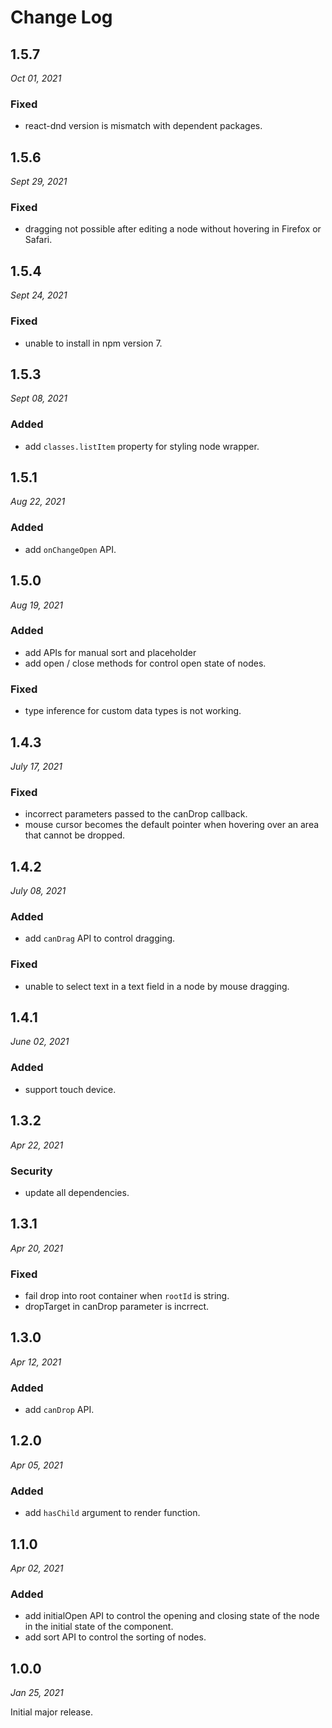 # Change Log

## 1.5.7

_Oct 01, 2021_

### Fixed

- react-dnd version is mismatch with dependent packages.

## 1.5.6

_Sept 29, 2021_

### Fixed

- dragging not possible after editing a node without hovering in Firefox or Safari.

## 1.5.4

_Sept 24, 2021_

### Fixed

- unable to install in npm version 7.

## 1.5.3

_Sept 08, 2021_

### Added

- add `classes.listItem` property for styling node wrapper.

## 1.5.1

_Aug 22, 2021_

### Added

- add `onChangeOpen` API.

## 1.5.0

_Aug 19, 2021_

### Added

- add APIs for manual sort and placeholder
- add open / close methods for control open state of nodes.

### Fixed

- type inference for custom data types is not working.

## 1.4.3

_July 17, 2021_

### Fixed

- incorrect parameters passed to the canDrop callback.
- mouse cursor becomes the default pointer when hovering over an area that cannot be dropped.

## 1.4.2

_July 08, 2021_

### Added

- add `canDrag` API to control dragging.

### Fixed

- unable to select text in a text field in a node by mouse dragging.

## 1.4.1

_June 02, 2021_

### Added

- support touch device.

## 1.3.2

_Apr 22, 2021_

### Security

- update all dependencies.

## 1.3.1

_Apr 20, 2021_

### Fixed

- fail drop into root container when `rootId` is string.
- dropTarget in canDrop parameter is incrrect.

## 1.3.0

_Apr 12, 2021_

### Added

- add `canDrop` API.

## 1.2.0

_Apr 05, 2021_

### Added

- add `hasChild` argument to render function.

## 1.1.0

_Apr 02, 2021_

### Added

- add initialOpen API to control the opening and closing state of the node in the initial state of the component.
- add sort API to control the sorting of nodes.

## 1.0.0

_Jan 25, 2021_

Initial major release.
